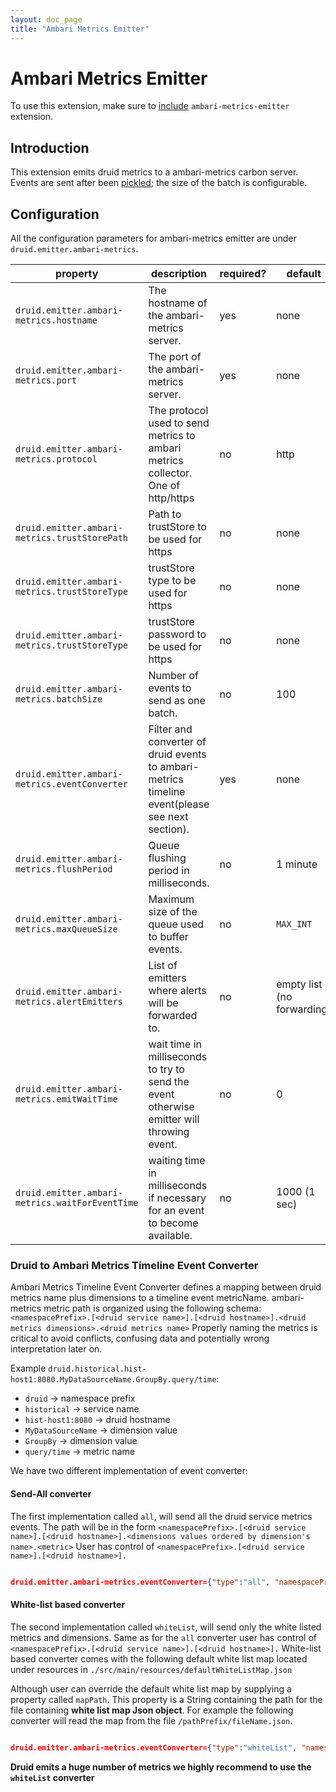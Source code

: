 ```yaml
---
layout: doc_page
title: "Ambari Metrics Emitter"
---
```


<!--
  ~ Licensed to the Apache Software Foundation (ASF) under one
  ~ or more contributor license agreements.  See the NOTICE file
  ~ distributed with this work for additional information
  ~ regarding copyright ownership.  The ASF licenses this file
  ~ to you under the Apache License, Version 2.0 (the
  ~ "License"); you may not use this file except in compliance
  ~ with the License.  You may obtain a copy of the License at
  ~
  ~   http://www.apache.org/licenses/LICENSE-2.0
  ~
  ~ Unless required by applicable law or agreed to in writing,
  ~ software distributed under the License is distributed on an
  ~ "AS IS" BASIS, WITHOUT WARRANTIES OR CONDITIONS OF ANY
  ~ KIND, either express or implied.  See the License for the
  ~ specific language governing permissions and limitations
  ~ under the License.
  -->

# Ambari Metrics Emitter

To use this extension, make sure to [include](../../operations/including-extensions.html) `ambari-metrics-emitter` extension.

## Introduction

This extension emits druid metrics to a ambari-metrics carbon server.
Events are sent after been [pickled](http://ambari-metrics.readthedocs.org/en/latest/feeding-carbon.html#the-pickle-protocol); the size of the batch is configurable. 

## Configuration

All the configuration parameters for ambari-metrics emitter are under `druid.emitter.ambari-metrics`.

|property|description|required?|default|
|--------|-----------|---------|-------|
|`druid.emitter.ambari-metrics.hostname`|The hostname of the ambari-metrics server.|yes|none|
|`druid.emitter.ambari-metrics.port`|The port of the ambari-metrics server.|yes|none|
|`druid.emitter.ambari-metrics.protocol`|The protocol used to send metrics to ambari metrics collector. One of http/https|no|http|
|`druid.emitter.ambari-metrics.trustStorePath`|Path to trustStore to be used for https|no|none|
|`druid.emitter.ambari-metrics.trustStoreType`|trustStore type to be used for https|no|none|
|`druid.emitter.ambari-metrics.trustStoreType`|trustStore password to be used for https|no|none|
|`druid.emitter.ambari-metrics.batchSize`|Number of events to send as one batch.|no|100|
|`druid.emitter.ambari-metrics.eventConverter`| Filter and converter of druid events to ambari-metrics timeline event(please see next section). |yes|none|  
|`druid.emitter.ambari-metrics.flushPeriod` | Queue flushing period in milliseconds. |no|1 minute|
|`druid.emitter.ambari-metrics.maxQueueSize`| Maximum size of the queue used to buffer events. |no|`MAX_INT`|
|`druid.emitter.ambari-metrics.alertEmitters`| List of emitters where alerts will be forwarded to. |no| empty list (no forwarding)|
|`druid.emitter.ambari-metrics.emitWaitTime` | wait time in milliseconds to try to send the event otherwise emitter will throwing event. |no|0|
|`druid.emitter.ambari-metrics.waitForEventTime` | waiting time in milliseconds if necessary for an event to become available. |no|1000 (1 sec)|

### Druid to Ambari Metrics Timeline Event Converter
 
Ambari Metrics Timeline Event Converter defines a mapping between druid metrics name plus dimensions to a timeline event metricName.
ambari-metrics metric path is organized using the following schema:
`<namespacePrefix>.[<druid service name>].[<druid hostname>].<druid metrics dimensions>.<druid metrics name>`
Properly naming the metrics is critical to avoid conflicts, confusing data and potentially wrong interpretation later on.

Example `druid.historical.hist-host1:8080.MyDataSourceName.GroupBy.query/time`:

 * `druid` -> namespace prefix 
 * `historical` -> service name 
 * `hist-host1:8080` -> druid hostname
 * `MyDataSourceName` -> dimension value 
 * `GroupBy` -> dimension value
 * `query/time` -> metric name

We have two different implementation of event converter:

#### Send-All converter

The first implementation called `all`, will send all the druid service metrics events. 
The path will be in the form `<namespacePrefix>.[<druid service name>].[<druid hostname>].<dimensions values ordered by dimension's name>.<metric>`
User has control of `<namespacePrefix>.[<druid service name>].[<druid hostname>].`

```json

druid.emitter.ambari-metrics.eventConverter={"type":"all", "namespacePrefix": "druid.test", "appName":"druid"}

```

#### White-list based converter

The second implementation called `whiteList`, will send only the white listed metrics and dimensions.
Same as for the `all` converter user has control of `<namespacePrefix>.[<druid service name>].[<druid hostname>].`
White-list based converter comes with the following  default white list map located under resources in `./src/main/resources/defaultWhiteListMap.json`

Although user can override the default white list map by supplying a property called `mapPath`.
This property is a String containing  the path for the file containing **white list map Json object**.
For example the following converter will read the map from the file `/pathPrefix/fileName.json`.  

```json

druid.emitter.ambari-metrics.eventConverter={"type":"whiteList", "namespacePrefix": "druid.test", "ignoreHostname":true, "appName":"druid", "mapPath":"/pathPrefix/fileName.json"}

```

**Druid emits a huge number of metrics we highly recommend to use the `whiteList` converter**
